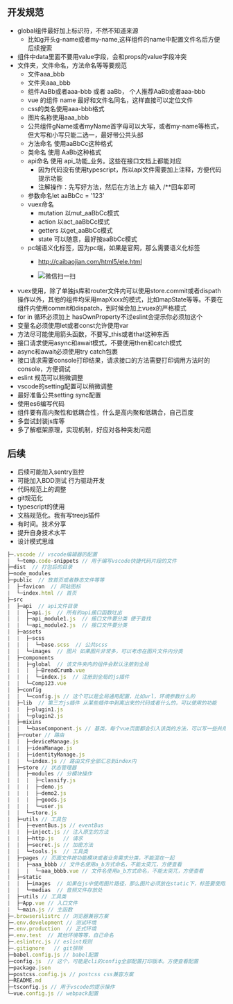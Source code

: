 ## 开发规范
* global组件最好加上标识符，不然不知道来源
    * 比如g开头g-name或者my-name,这样组件的name中配置文件名后方便后续搜索
* 组件中data里面不要用value字段，会和props的value字段冲突
* 文件夹，文件命名，方法命名等等要规范
    * 文件aaa_bbb
    * 文件夹aaa_bbb
    * 组件AaBb或者aaa-bbb 或者 aaBb， 个人推荐AaBb或者aaa-bbb
    * vue 的组件 name 最好和文件名同名，这样直接可以定位文件
    * css的类名使用aaa-bbb格式
    * 图片名称使用aaa_bbb
    * 公共组件gName或者myName首字母可以大写，或者my-name等格式，但大写和小写只能二选一，最好带公共头部
    * 方法命名 使用aaBbCc这种格式
    * 类命名 使用 AaBb这种格式
    * api命名 使用 api_功能_业务。这些在接口文档上都能对应
        * 因为代码没有使用typescript，所以api文件需要加上注释，方便代码提示功能
        * 注解操作：先写好方法，然后在方法上方 输入 /**回车即可
    * 参数命名let aaBbCc = '123'
    * vuex命名 
        * mutation 以mut_aaBbCc模式
        * action 以act_aaBbCc模式
        * getters 以get_aaBbCc模式
        * state 可以随意，最好按aaBbCc模式
    * pc端语义化标签，因为pc端，如果是官网，那么需要语义化标签
        * http://caibaojian.com/html5/ele.html

        * ![微信扫一扫](https://sfflive-1304103866.cos.ap-guangzhou.myqcloud.com/image/ZZX001.png)
* vuex使用，除了单独js库和router文件内可以使用store.commit或者dispath操作以外，其他的组件均采用mapXxxx的模式，比如mapState等等。不要在组件内使用commit和dispatch，到时候会加上vuex的严格模式
* for in 循环必须加上 hasOwnProperty不过eslint会提示你必须加这个
* 变量名必须使用let或者const允许使用var
* 方法尽可能使用箭头函数，不要写_this或者that这种东西
* 接口请求使用async和await模式，不要使用then和catch模式
* async和await必须使用try catch包裹
* 接口请求需要console打印结果，请求接口的方法需要打印调用方法时的console，方便调试
* eslint 规范可以稍微调整
* vscode的setting配置可以稍微调整
* 最好准备公共setting sync配置
* 使用es6编写代码
* 组件要有高内聚性和低耦合性，什么是高内聚和低耦合，自己百度
* 多尝试封装js库等
* 多了解框架原理，实现机制，好应对各种突发问题

## 后续
* 后续可能加入sentry监控
* 可能加入BDD测试 行为驱动开发
* 代码规范上的调整
* git规范化
* typescript的使用
* 文档规范化。我有写treejs插件
* 有时间。技术分享
* 提升自身技术水平
* 设计模式思维



```javascript
├─.vscode // vscode编辑器的配置
|  └─temp.code-snippets // 用于编写vscode快捷代码片段的文件
├─dist  // 打包后的目录
├─node_modules
├─public  // 放首页或者静态文件等等
|  ├─favicon  // 网站图标
|  └─index.html // 首页
├─src
|  ├─api  // api文件目录
|  |  ├─api.js  // 所有的api接口函数吐出
|  |  ├─api_module1.js  // 接口文件要分类 便于查找
|  |  └─api_module2.js  // 接口文件要分类
|  ├─assets
|  |  ├─scss
|  |  |  └─base.scss  // 公共scss
|  |  └─images  // 图片 如果图片非常多，可以考虑在图片文件内分类
|  ├─components
|  |  ├─global  // 该文件夹内的组件会默认注册到全局
|  |  |  ├─BreadCrumb.vue
|  |  |  └─index.js  // 注册到全局的js插件
|  |  └─Comp123.vue
|  ├─config
|  |  └─config.js // 这个可以是全局通用配置，比如url，环境参数什么的
|  ├─lib  // 第三方js插件 从某些插件中剥离出来的代码或者什么的，可以使用的功能
|  |  ├─plugin1.js 
|  |  └─plugin2.js 
|  ├─mixins
|  |  └─baseComponent.js // 基类，每个vue页面都会引入该类的方法，可以写一些共用的方法到里面
|  ├─router // 路由
|  |  ├─deviceManage.js
|  |  ├─ideaManage.js
|  |  ├─identityManage.js
|  |  └─index.js // 路由文件全部汇总到index内
|  ├─store // 状态管理器
|  |  ├─modules // 分模块操作
|  |  |  ├─classify.js
|  |  |  ├─demo.js
|  |  |  ├─demo2.js
|  |  |  ├─goods.js
|  |  |  └─user.js
|  |  └─store.js
|  ├─utils // 工具包
|  |  ├─eventBus.js // eventBus
|  |  ├─inject.js // 注入原生的方法
|  |  ├─http.js   // 请求
|  |  ├─secret.js // 加密方法
|  |  └─tools.js  // 工具类
|  ├─pages // 页面文件按功能模块或者业务需求分类，不能混在一起
|  |  ├─aaa_bbbb // 文件名使用a_b方式命名，不能太突兀，方便查看
|  |  |  └─aaa_bbbb.vue // 文件名使用a_b方式命名，不能太突兀，方便查看
|  ├─static
|  |  ├─images  // 如果在js中使用图片路径，那么图片必须放在static下，标签要使用image而不是img，图片并不会被压缩成base64
|  |  └─medias  // 音频文件存放处
|  ├─utils // 工具类
|  ├─App.vue // 入口文件
|  └─main.js // 主函数 
├─.browserslistrc // 浏览器兼容方案
├─.env.development // 测试环境
├─.env.production  // 正式环境
├─.env.test  // 其他环境等等，自己命名
├─.eslintrc.js // eslint规则
├─.gitignore   // git排除
├─babel.config.js // babel配置
├─config.js  // 这个，可能是cli的config全部配置打印版本。方便查看配置
├─package.json
├─postcss.config.js // postcss css兼容方案
├─README.md
├─tsconfig.js // 用于vscode的提示操作
└─vue.config.js // webpack配置
```
